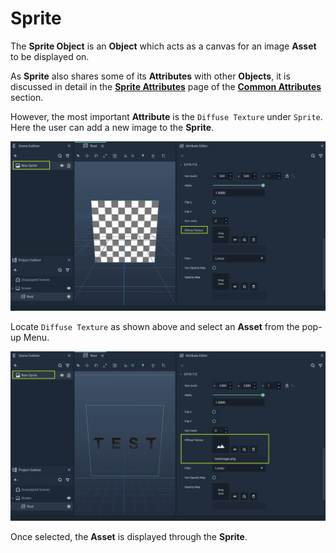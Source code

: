 # Sprite

The **Sprite Object** is an **Object** which acts as a canvas for an image **Asset** to be displayed on.


As **Sprite** also shares some of its **Attributes** with other **Objects**, it is discussed in detail in the [**Sprite Attributes**](../../attributes/common-attributes/sprite.md) page of the [**Common Attributes**](../../attributes/common-attributes/) section.

However, the most important **Attribute** is the `Diffuse Texture` under `Sprite`. Here the user can add a new image to the **Sprite**. 

![Sprite Object before Asset is Selected.](../../../.gitbook/assets/spriteimage1.png)

Locate `Diffuse Texture` as shown above and select an **Asset** from the pop-up Menu.

![Sprite Object after Asset is Selected.](../../../.gitbook/assets/spriteimage2.png)

Once selected, the **Asset** is displayed through the **Sprite**.

